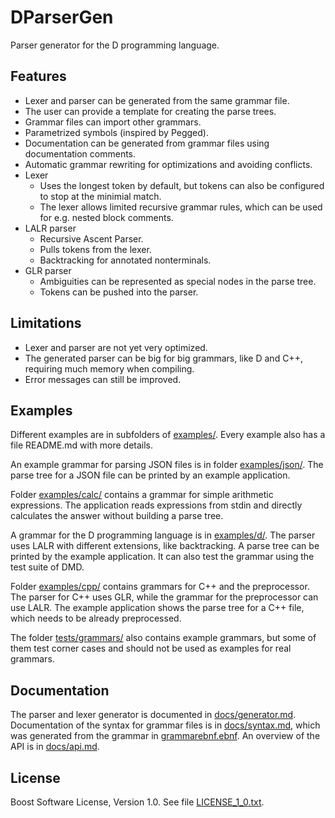 # DParserGen

Parser generator for the D programming language.

## Features

* Lexer and parser can be generated from the same grammar file.
* The user can provide a template for creating the parse trees.
* Grammar files can import other grammars.
* Parametrized symbols (inspired by Pegged).
* Documentation can be generated from grammar files using documentation comments.
* Automatic grammar rewriting for optimizations and avoiding conflicts.
* Lexer
  * Uses the longest token by default, but tokens can also be configured
    to stop at the minimial match.
  * The lexer allows limited recursive grammar rules, which can be used for e.g. nested block comments.
* LALR parser
  * Recursive Ascent Parser.
  * Pulls tokens from the lexer.
  * Backtracking for annotated nonterminals.
* GLR parser
  * Ambiguities can be represented as special nodes in the parse tree.
  * Tokens can be pushed into the parser.

## Limitations

* Lexer and parser are not yet very optimized.
* The generated parser can be big for big grammars, like D and C++,
  requiring much memory when compiling.
* Error messages can still be improved.

## Examples

Different examples are in subfolders of [examples/](examples/). Every example also
has a file README.md with more details.

An example grammar for parsing JSON files is in folder [examples/json/](examples/json/).
The parse tree for a JSON file can be printed by an example application.

Folder [examples/calc/](examples/calc/) contains a grammar for simple arithmetic expressions.
The application reads expressions from stdin and directly calculates
the answer without building a parse tree.

A grammar for the D programming language is in [examples/d/](examples/d/). The parser
uses LALR with different extensions, like backtracking. A parse tree
can be printed by the example application. It can also test the grammar
using the test suite of DMD.

Folder [examples/cpp/](examples/cpp/) contains grammars for C++ and the preprocessor.
The parser for C++ uses GLR, while the grammar for the preprocessor can
use LALR. The example application shows the parse tree for a C++ file,
which needs to be already preprocessed.

The folder [tests/grammars/](tests/grammars/) also contains example grammars, but some
of them test corner cases and should not be used as examples for
real grammars.

## Documentation

The parser and lexer generator is documented in
[docs/generator.md](docs/generator.md). Documentation of the syntax for
grammar files is in [docs/syntax.md](docs/syntax.md), which was
generated from the grammar in
[grammarebnf.ebnf](generator/dparsergen/generator/grammarebnf.ebnf).
An overview of the API is in [docs/api.md](docs/api.md).

## License

Boost Software License, Version 1.0. See file [LICENSE_1_0.txt](LICENSE_1_0.txt).
